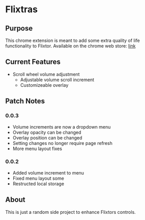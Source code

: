 # Flixtras

## Purpose

This chrome extension is meant to add some extra quality of life functionality to Flixtor.
Available on the chrome web store: [link](https://chrome.google.com/webstore/detail/flixtras/jigkighnoeljhnmfkemlcijgdfjhligf)

## Current Features

- Scroll wheel volume adjustment
  - Adjustable volume scroll increment
  - Customizeable overlay

## Patch Notes

### 0.0.3

- Volume increments are now a dropdown menu
- Overlay opacity can be changed
- Overlay position can be changed
- Setting changes no longer require page refresh
- More menu layout fixes

### 0.0.2

- Added volume increment to menu
- Fixed menu layout some
- Restructed local storage

## About

This is just a random side project to enhance Flixtors controls.
